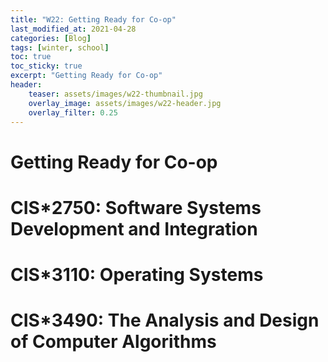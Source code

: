 ```yaml
---
title: "W22: Getting Ready for Co-op"
last_modified_at: 2021-04-28
categories: [Blog]
tags: [winter, school]
toc: true
toc_sticky: true
excerpt: "Getting Ready for Co-op"
header:
    teaser: assets/images/w22-thumbnail.jpg
    overlay_image: assets/images/w22-header.jpg
    overlay_filter: 0.25
---
```


# Getting Ready for Co-op

# CIS*2750: Software Systems Development and Integration
# CIS*3110: Operating Systems
# CIS*3490: The Analysis and Design of Computer Algorithms